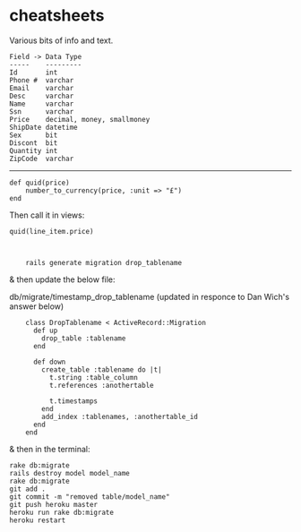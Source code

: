 cheatsheets
===========

Various bits of info and text.



    Field -> Data Type
    -----    ---------
    Id       int
    Phone #  varchar
    Email    varchar
    Desc     varchar
    Name     varchar
    Ssn      varchar
    Price    decimal, money, smallmoney
    ShipDate datetime
    Sex      bit
    Discont  bit
    Quantity int
    ZipCode  varchar
    
---------------------

    def quid(price)
        number_to_currency(price, :unit => "£")
    end
    
Then call it in views:

    quid(line_item.price)



        rails generate migration drop_tablename

& then update the below file:

db/migrate/timestamp_drop_tablename (updated in responce to Dan Wich's answer below)

        class DropTablename < ActiveRecord::Migration
          def up
            drop_table :tablename
          end
        
          def down
            create_table :tablename do |t|
              t.string :table_column
              t.references :anothertable
        
              t.timestamps        
            end
            add_index :tablenames, :anothertable_id
          end
        end
& then in the terminal:

    rake db:migrate
    rails destroy model model_name
    rake db:migrate
    git add .
    git commit -m "removed table/model_name"
    git push heroku master
    heroku run rake db:migrate
    heroku restart
